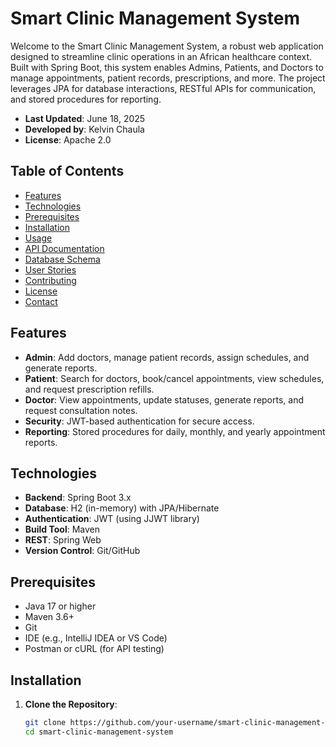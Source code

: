 # Smart Clinic Management System

Welcome to the Smart Clinic Management System, a robust web application designed to streamline clinic operations in an African healthcare context. Built with Spring Boot, this system enables Admins, Patients, and Doctors to manage appointments, patient records, prescriptions, and more. The project leverages JPA for database interactions, RESTful APIs for communication, and stored procedures for reporting.

- **Last Updated**: June 18, 2025
- **Developed by**: Kelvin Chaula
- **License**: Apache 2.0

## Table of Contents
- [Features](#features)
- [Technologies](#technologies)
- [Prerequisites](#prerequisites)
- [Installation](#installation)
- [Usage](#usage)
- [API Documentation](#api-documentation)
- [Database Schema](#database-schema)
- [User Stories](#user-stories)
- [Contributing](#contributing)
- [License](#license)
- [Contact](#contact)

## Features
- **Admin**: Add doctors, manage patient records, assign schedules, and generate reports.
- **Patient**: Search for doctors, book/cancel appointments, view schedules, and request prescription refills.
- **Doctor**: View appointments, update statuses, generate reports, and request consultation notes.
- **Security**: JWT-based authentication for secure access.
- **Reporting**: Stored procedures for daily, monthly, and yearly appointment reports.

## Technologies
- **Backend**: Spring Boot 3.x
- **Database**: H2 (in-memory) with JPA/Hibernate
- **Authentication**: JWT (using JJWT library)
- **Build Tool**: Maven
- **REST**: Spring Web
- **Version Control**: Git/GitHub

## Prerequisites
- Java 17 or higher
- Maven 3.6+
- Git
- IDE (e.g., IntelliJ IDEA or VS Code)
- Postman or cURL (for API testing)

## Installation
1. **Clone the Repository**:
   ```bash
   git clone https://github.com/your-username/smart-clinic-management-system.git
   cd smart-clinic-management-system
